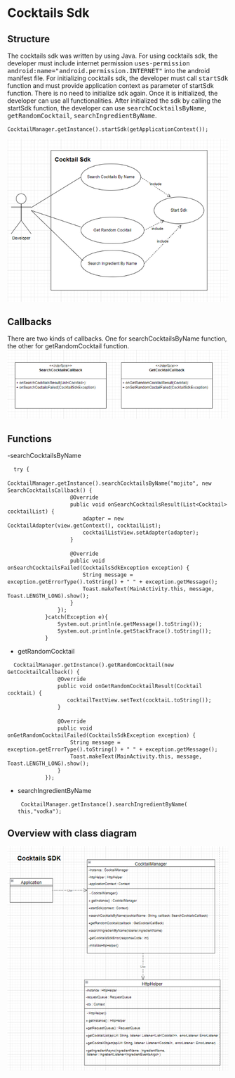 # Cocktails Sdk

## Structure
The cocktails sdk was written by using Java. For using cocktails sdk, the developer must include internet permission <kbd>uses-permission android:name="android.permission.INTERNET"</kbd> into the android manifest file. For initializing cocktails sdk, the developer must call <kbd>startSdk</kbd> function and must provide application context as parameter of startSdk function. There is no need to initialize sdk again. Once it is initialized, the developer can use all functionalities. After initialized the sdk by calling the startSdk function, the developer can use <kbd>searchCocktailsByName</kbd>, <kbd>getRandomCocktail</kbd>, <kbd>searchIngredientByName</kbd>.
```
CocktailManager.getInstance().startSdk(getApplicationContext());
```
![Usecase](usecase.png)

## Callbacks 
There are two kinds of callbacks. One for searchCocktailsByName function, the other for getRandomCocktail function.
![Usecase](callbacks.png)

## Functions 
-searchCocktailsByName

```
  try {
                CocktailManager.getInstance().searchCocktailsByName("mojito", new SearchCocktailsCallback() {
                    @Override
                    public void onSearchCocktailsResult(List<Cocktail> cocktailList) {
                        adapter = new CocktailAdapter(view.getContext(), cocktailList);
                        cocktailListView.setAdapter(adapter);
                    }

                    @Override
                    public void onSearchCocktailsFailed(CocktailsSdkException exception) {
                        String message = exception.getErrorType().toString() + " " + exception.getMessage();
                        Toast.makeText(MainActivity.this, message, Toast.LENGTH_LONG).show();
                    }
                });
            }catch(Exception e){
                System.out.println(e.getMessage().toString());
                System.out.println(e.getStackTrace().toString());
            }
```
- getRandomCocktail
```
  CocktailManager.getInstance().getRandomCocktail(new GetCocktailCallback() {
                @Override
                public void onGetRandomCocktailResult(Cocktail cocktaiL) {
                   cocktailTextView.setText(cocktaiL.toString());
                }

                @Override
                public void onGetRandomCocktailFailed(CocktailsSdkException exception) {
                    String message = exception.getErrorType().toString() + " " + exception.getMessage();
                    Toast.makeText(MainActivity.this, message, Toast.LENGTH_LONG).show();
                }
            });
  ```
- searchIngredientByName
  ```
   CocktailManager.getInstance().searchIngredientByName(  this,"vodka");
  ```
## Overview with class diagram
![Usecase](classDiagram.png)
